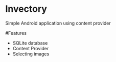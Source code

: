 # Invectory
Simple Android application using content provider

#Features
* SQLite database
* Content Provider
* Selecting images
